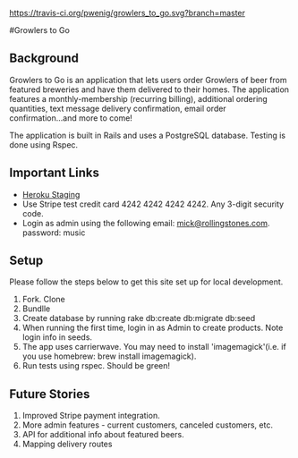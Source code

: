 https://travis-ci.org/pwenig/growlers_to_go.svg?branch=master

#Growlers to Go

## Background
Growlers to Go is an application that lets users order Growlers of beer from featured breweries and have
them delivered to their homes. The application features a monthly-membership (recurring billing), additional
ordering quantities, text message delivery confirmation, email order confirmation...and more to come!

The application is built in Rails and uses a PostgreSQL database. Testing is done using Rspec.

## Important Links

* [Heroku Staging](http://growlers-to-go.herokuapp.com/)
* Use Stripe test credit card 4242 4242 4242 4242. Any 3-digit security code.
* Login as admin using the following email: mick@rollingstones.com. password: music


## Setup
Please follow the steps below to get this site set up for local development.
1. Fork. Clone
2. Bundlle
3. Create database by running rake db:create db:migrate db:seed
4. When running the first time, login in as Admin to create products. Note login info in seeds.
5. The app uses carrierwave. You may need to install 'imagemagick'(i.e. if you use homebrew: brew install imagemagick).
6. Run tests using rspec. Should be green!

## Future Stories
1. Improved Stripe payment integration.
2. More admin features - current customers, canceled customers, etc.
3. API for additional info about featured beers.
4. Mapping delivery routes

